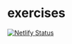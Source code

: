 # exercises
[![Netlify Status](https://api.netlify.com/api/v1/badges/5b74e086-8c0c-4cc5-90f6-4b91b1794a9e/deploy-status)](https://app.netlify.com/sites/modest-tereshkova-af5394/deploys)
